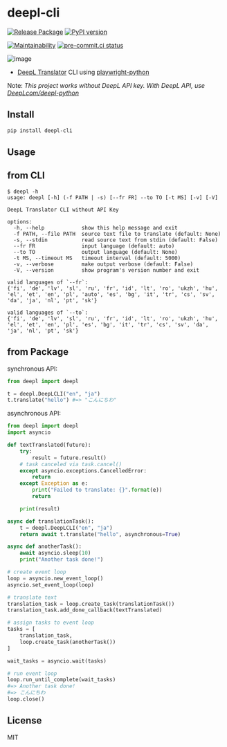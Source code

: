 # deepl-cli

[![Release Package](
  https://github.com/eggplants/deepl-cli/workflows/Release%20Package/badge.svg
  )](
  https://github.com/eggplants/deepl-cli/actions/runs/345738487
) [![PyPI version](
  https://badge.fury.io/py/deepl-cli.svg
  )](
  https://badge.fury.io/py/deepl-cli
)

[![Maintainability](
  https://api.codeclimate.com/v1/badges/a56630914df8538ca93b/maintainability
  )](
  https://codeclimate.com/github/eggplants/deepl-cli/maintainability
) [![pre-commit.ci status](
  https://results.pre-commit.ci/badge/github/eggplants/deepl-cli/master.svg
  )](
  https://results.pre-commit.ci/latest/github/eggplants/deepl-cli/master
)

![image](https://user-images.githubusercontent.com/42153744/159145088-752decf7-8736-44c3-86aa-37fd0cee83df.png)

- [DeepL Translator](https://www.deepl.com/translator) CLI using [playwright-python](https://github.com/microsoft/playwright-python)

Note: *This project works without DeepL API key. With DeepL API, use [DeepLcom/deepl-python](https://github.com/DeepLcom/deepl-python)*

## Install

```bash
pip install deepl-cli
```

## Usage

## from CLI

```shellsession
$ deepl -h
usage: deepl [-h] (-f PATH | -s) [--fr FR] --to TO [-t MS] [-v] [-V]

DeepL Translator CLI without API Key

options:
  -h, --help            show this help message and exit
  -f PATH, --file PATH  source text file to translate (default: None)
  -s, --stdin           read source text from stdin (default: False)
  --fr FR               input language (default: auto)
  --to TO               output language (default: None)
  -t MS, --timeout MS   timeout interval (default: 5000)
  -v, --verbose         make output verbose (default: False)
  -V, --version         show program's version number and exit

valid languages of `--fr`:
{'fi', 'de', 'lv', 'sl', 'ru', 'fr', 'id', 'lt', 'ro', 'ukzh', 'hu', 'el', 'et', 'en', 'pl', 'auto', 'es', 'bg', 'it', 'tr', 'cs', 'sv', 'da', 'ja', 'nl', 'pt', 'sk'}

valid languages of `--to`:
{'fi', 'de', 'lv', 'sl', 'ru', 'fr', 'id', 'lt', 'ro', 'ukzh', 'hu', 'el', 'et', 'en', 'pl', 'es', 'bg', 'it', 'tr', 'cs', 'sv', 'da', 'ja', 'nl', 'pt', 'sk'}
```

## from Package

synchronous API:
```python
from deepl import deepl

t = deepl.DeepLCLI("en", "ja")
t.translate("hello") #=> "こんにちわ"
```

asynchronous API:
```python
from deepl import deepl
import asyncio

def textTranslated(future):
    try:
        result = future.result()
    # task canceled via task.cancel()
    except asyncio.exceptions.CancelledError:
        return
    except Exception as e:
        print("Failed to translate: {}".format(e))
        return

    print(result)

async def translationTask():
    t = deepl.DeepLCLI("en", "ja")
    return await t.translate("hello", asynchronous=True)

async def anotherTask():
    await asyncio.sleep(10)
    print("Another task done!")

# create event loop
loop = asyncio.new_event_loop()
asyncio.set_event_loop(loop)

# translate text
translation_task = loop.create_task(translationTask())
translation_task.add_done_callback(textTranslated)

# assign tasks to event loop
tasks = [
    translation_task,
    loop.create_task(anotherTask())
]

wait_tasks = asyncio.wait(tasks)

# run event loop
loop.run_until_complete(wait_tasks)
#=> Another task done!
#=> こんにちわ
loop.close()
```

## License

MIT
